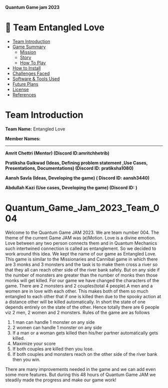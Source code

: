**Quantum Game jam 2023**

# :space_invader: Team Entangled Love

- [Team Introduction](#team-introduction)
- [Game Summary](#game-summary)
  - [Mission](#mission)
  - [Story](#story)
  - [How To Play](#how-to-play)
- [How to Install](#how-to-install)
- [Challenges Faced](#challenges-faced)
- [Software & Tools Used](#software--tools-used)
- [Future Plans](#future-plans)
- [License](#license)
- [References](#references)

# Team Introduction
**Team Name:** Entangled Love





****Member Names:****

------------
**Amrit Chettri (Mentor) (Discord ID:amritchhetrib)**

**Pratiksha Gaikwad (Ideas, Defining problem statement ,Use Cases, Presentations, Documentations) (Discord ID: pratiksha1080)**

**Aansh Savla (Ideas, Developing the game) ( Discord ID: aansh3440)**

**Abdullah Kazi (Use cases, Developing the game) (Discord ID: )**










# Quantum_Game_Jam_2023_Team_004
Welcome to the Quantum Game JAM 2023. We are team number 004. The theme of the current Game JAM was (e)Motion. Love is a divine emotion. Love between any two person connects them and in Quantum Mechanics such intertwined
connection is called as entanglement. So we decided to work around this idea. We kept the name of our game as Entangled Love. This game is similar to the Missionaries and Cannibal game in which there are 3 monks and 3 monsters 
and the task is to make them cross a river so that they all can reach other side of the river bank safely. But on any side if the number of monsters are greater than the number of monks then those monks will get killed. 
For our game we have changed the characters of the game. There are 2 monsters and 2 couples(total 4 people).A men and a women are in love with each other. This makes both of them so much entangled to each other that if one is killed 
then due to the spooky action at a distance other will be killed automatically. In short the state of one depends entirely on the state of the other. Hence totally there are 6 people viz 2 men, 2 women and 2 monsters.
Rules of the game are as follows
1) 1 man can handle 1 monster on any side
2) 2 women can handle 1 monster on any side
3) If a man or a woman gets killed then his/her partner automatically gets killed.
4) Maximize your score
5) If both couples are killed then you lose.
6) If both couples and monsters reach on the other side of the river bank then you win.

There are many improvements needed in the game and we can add even some more features. But during this 48 hours of Quantum Game JAM we steadily made the progress and make our game work!  
